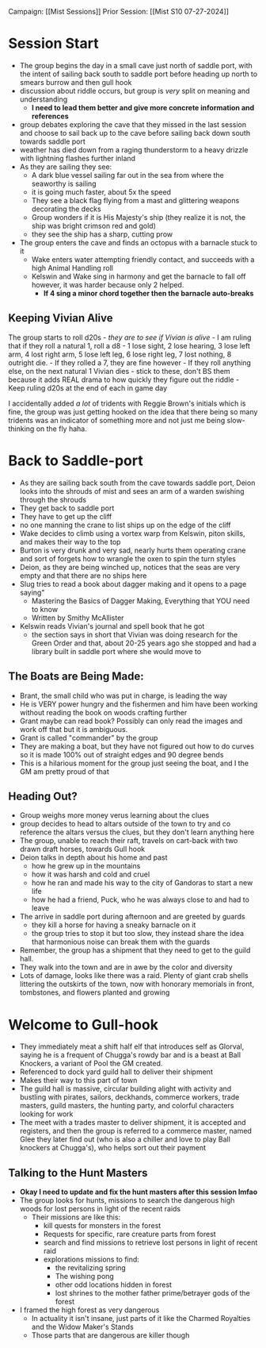 Campaign: [[Mist Sessions]]
Prior Session: [[Mist S10 07-27-2024]]
# Session Start
- The group begins the day in a small cave just north of saddle port, with the intent of sailing back south to saddle port before heading up north to smears burrow and then gull hook
- discussion about riddle occurs, but group is *very* split on meaning and understanding
	- **I need to lead them better and give more concrete information and references**
- group debates exploring the cave that they missed in the last session and choose to sail back up to the cave before sailing back down south towards saddle port
- weather has died down from a raging thunderstorm to a heavy drizzle with lightning flashes further inland
- As they are sailing they see:
	- A dark blue vessel sailing far out in the sea from where the seaworthy is sailing
	- it is going much faster, about 5x the speed
	- They see a black flag flying from a mast and glittering weapons decorating the decks
	- Group wonders if it is His Majesty's ship (they realize it is not, the ship was bright crimson red and gold)
	- they see the ship has a sharp, cutting prow 
- The group enters the cave and finds an octopus with a barnacle stuck to it
	- Wake enters water attempting friendly contact, and succeeds with a high Animal Handling roll
	- Kelswin and Wake sing in harmony and get the barnacle to fall off however, it was harder because only 2 helped. 
		- **If 4 sing a minor chord together then the barnacle auto-breaks**
## Keeping Vivian Alive
The group starts to roll d20s
	- *they are to see if Vivian is alive*
	- I am ruling that if they roll a natural 1, roll a d8
		- 1 lose sight, 2 lose hearing, 3 lose left arm, 4 lost right arm, 5 lose left leg, 6 lose right leg, 7 lost nothing, 8 outright die.
		- If they rolled a 7, they are fine however
		- If they roll anything else, on the next natural 1 Vivian dies
		- stick to these, don't BS them because it adds REAL drama to how quickly they figure out the riddle
	- Keep ruling d20s at the end of each in game day

I accidentally added *a lot* of tridents with Reggie Brown's initials which is fine, the group was just getting hooked on the idea that there being so many tridents was an indicator of something more and not just me being slow-thinking on the fly haha. 

# Back to Saddle-port
- As they are sailing back south from the cave towards saddle port, Deion looks into the shrouds of mist and sees an arm of a warden swishing through the shrouds
- They get back to saddle port
- They have to get up the cliff
- no one manning the crane to list ships up on the edge of the cliff 
- Wake decides to climb using a vortex warp from Kelswin, piton skills, and makes their way to the top
- Burton is very drunk and very sad, nearly hurts them operating crane and sort of forgets how to wrangle the oxen to spin the turn styles
- Deion, as they are being winched up, notices that the seas are very empty and that there are no ships here
- Slug tries to read a book about dagger making and it opens to a page saying"
	- Mastering the Basics of Dagger Making, Everything that YOU need to know
	- Written by Smithy McAllister
- Kelswin reads Vivian's journal and spell book that he got
	- the section says in short that Vivian was doing research for the Green Order and that, about 20-25 years ago she stopped and had a library built in saddle port where she would move to
## The Boats are Being Made:
- Brant, the small child who was put in charge, is leading the way
- He is VERY power hungry and the fishermen and him have been working without reading the book on woods crafting further
- Grant maybe can read book? Possibly can only read the images and work off that but it is ambiguous. 
- Grant is called "commander" by the group
- They are making a boat, but they have not figured out how to do curves so it is made 100% out of straight edges and 90 degree bends
- This is a hilarious moment for the group just seeing the boat, and I the GM am pretty proud of that
## Heading Out?
- Group weighs more money verus learning about the clues
- group decides to head to altars outside of the town to try and co reference the altars versus the clues, but they don't learn anything here
- The group, unable to reach their raft, travels on cart-back with two drawn draft horses, towards Gull hook
- Deion talks in depth about his home and past
	- how he grew up in the mountains
	- how it was harsh and cold and cruel
	- how he ran and made his way to the city of Gandoras to start a new life
	- how he had a friend, Puck, who he was always close to and had to leave
- The arrive in saddle port during afternoon  and are greeted by guards
	- they kill a horse for having a sneaky barnacle on it 
	- the group tries to stop it but too slow, they instead share the idea that harmonious noise can break them with the guards
- Remember, the group has a shipment that they need to get to the guild hall.
- They walk into the town and are in awe by the color and diversity
- Lots of damage, looks like there was a raid. Plenty of giant crab shells littering the outskirts of the town, now with honorary memorials in front, tombstones, and flowers planted and growing
# Welcome to Gull-hook
- They immediately meat a shift half elf that introduces self as Glorval, saying he is a frequent of Chugga's rowdy bar and is a beast at Ball Knockers, a variant of Pool the GM created. 
- Referenced to dock yard guild hall to deliver their shipment
- Makes their way to this part of town
- The guild hall is massive, circular building alight with activity and bustling with pirates, sailors, deckhands, commerce workers, trade masters, guild masters, the hunting party, and colorful characters looking for work
- The meet with a trades master to deliver shipment, it is accepted and registers, and then the group is referred to a commerce master, named Glee they later find out (who is also a chiller and love to play Ball knockers at Chugga's), who helps sort out their payment
## Talking to the Hunt Masters
- **Okay I need to update and fix the hunt masters after this session lmfao**
- The group looks for hunts, missions to search the dangerous high woods for lost persons in light of the recent raids
	- Their missions are like this:
		- kill quests for monsters in the forest
		- Requests for specific, rare creature parts from forest
		- search and find missions to retrieve lost persons in light of recent raid
		- explorations missions to find:
			- the revitalizing spring
			- The wishing pong
			- other odd locations hidden in forest
			- lost shrines to the mother father prime/betrayer gods of the forest 
- I framed the high forest as very dangerous
	- In actuality it isn't insane, just parts of it like the Charmed Royalties and the Widow Maker's Stands
	- Those parts that are dangerous are killer though
